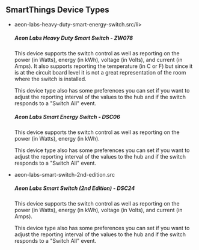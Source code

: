 <h2>SmartThings Device Types</h2>

<ul>
	<li>aeon-labs-heavy-duty-smart-energy-switch.src/li>
	<h5>Aeon Labs Heavy Duty Smart Switch - ZW078</h5>
	<span>
	<p>This device supports the switch control as well as reporting on the power (in Watts), energy (in kWh), voltage (in Volts), and current (in Amps). 
	It also supports reporting the temperature (in C or F) but since it is at the circuit board level it is not a great representation of the room where the switch is installed.</p>
	<p>This device type also has some preferences you can set if you want to adjust the reporting interval of the values to the hub and if the switch responds to a "Switch All" event.</p>
	</span>
	<liaeon-labs-smart-energy-switch.src</li>
	<h5>Aeon Labs Smart Energy Switch - DSC06</h5>
	<span>
	<p>This device supports the switch control as well as reporting on the power (in Watts), energy (in kWh).</p>
	<p>This device type also has some preferences you can set if you want to adjust the reporting interval of the values to the hub and if the switch responds to a "Switch All" event.</p>
	</span>
	<li>aeon-labs-smart-switch-2nd-edition.src</li>
	<h5>Aeon Labs Smart Switch (2nd Edition) - DSC24</h5>
	<span>
	<p>This device supports the switch control as well as reporting on the power (in Watts), energy (in kWh), voltage (in Volts), and current (in Amps).</p>
	<p>This device type also has some preferences you can set if you want to adjust the reporting interval of the values to the hub and if the switch responds to a "Switch All" event.</p>
	</span>
</ul>
